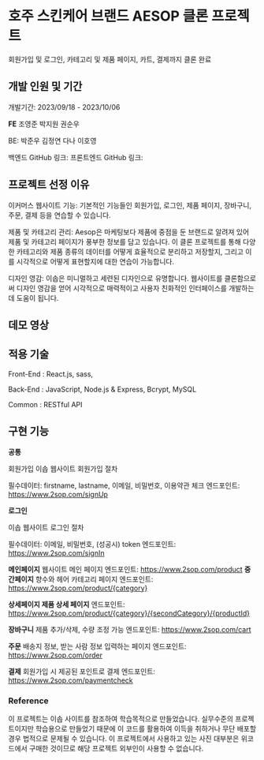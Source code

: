 # 호주 스킨케어 브랜드 AESOP 클론 프로젝트
회원가입 및 로그인, 카테고리 및 제품 페이지, 카트, 결제까지 클론 완료

## 개발 인원 및 기간
개발기간: 2023/09/18 - 2023/10/06

**FE**
조영준
박지원
권순우

BE:
박준우
김정연
다나
이호영

백엔드 GitHub 링크: 
프론트엔드 GitHub 링크:

## 프로젝트 선정 이유
이커머스 웹사이트 기능: 기본적인 기능들인 회원가입, 로그인, 제품 페이지, 장바구니, 주문, 결제 등을 연습할 수 있습니다.

제품 및 카테고리 관리: Aesop은 마케팅보다 제품에 중점을 둔 브랜드로 알려져 있어 제품 및 카테고리 페이지가 풍부한 정보를 담고 있습니다. 이 클론 프로젝트를 통해 다양한 카테고리와 
제품 종류의 데이터를 어떻게 효율적으로 분리하고 저장할지, 그리고 이를 시각적으로 어떻게 표현할지에 대한 연습이 가능합니다.

디자인 영감: 이솝은 미니멀하고 세련된 디자인으로 유명합니다. 웹사이트를 클론함으로써 디자인 영감을 얻어 시각적으로 매력적이고 사용자 친화적인 인터페이스를 개발하는 데 도움이 됩니다.

## 데모 영상

## 적용 기술
Front-End : React.js, sass, 

Back-End : JavaScript, Node.js & Express, Bcrypt, MySQL

Common : RESTful API


## 구현 기능
**공통**

회원가입
이솝 웹사이트 회원가입 절차

필수데이터: firstname, lastname, 이메일, 비밀번호, 이용약관 체크
엔드포인트: https://www.2sop.com/signUp

**로그인**

이솝 웹사이트 로그인 절차

필수데이터: 이메일, 비밀번호, (성공시) token
엔드포인트: https://www.2sop.com/signIn

**메인페이지**
웹사이트 메인 페이지
엔드포인트: https://www.2sop.com/product
**중간페이지**
향수와 헤어 카테고리 페이지
엔드포인트: https://www.2sop.com/product/{category}

**상세페이지
제품 상세 페이지**
엔드포인트: https://www.2sop.com/product/{category}/{secondCategory}/{productId}

**장바구니**
제품 추가/삭제, 수량 조정 가능
엔드포인트: https://www.2sop.com/cart

**주문**
배송지 정보, 받는 사람 정보 입력하는 페이지
엔드포인트: https://www.2sop.com/order

**결제**
회원가입 시 제공된 포인트로 결제
엔드포인트: https://www.2sop.com/paymentcheck

### Reference
이 프로젝트는 이솝 사이트를 참조하여 학습목적으로 만들었습니다.
실무수준의 프로젝트이지만 학습용으로 만들었기 때문에 이 코드를 활용하여 이득을 취하거나 무단 배포할 경우 법적으로 문제될 수 있습니다.
이 프로젝트에서 사용하고 있는 사진 대부분은 위코드에서 구매한 것이므로 해당 프로젝트 외부인이 사용할 수 없습니다.
